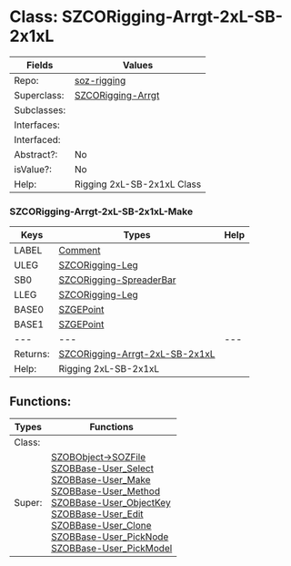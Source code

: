 
# Class:	SZCORigging-Arrgt-2xL-SB-2x1xL

| Fields | Values |
| --------- | --------- |
| Repo: | [soz-rigging](/repos/soz-rigging.html) |
| Superclass: | [SZCORigging-Arrgt](SZCORigging-Arrgt.html) |
| Subclasses: |  |
| Interfaces: |  |
| Interfaced: |  |
| Abstract?: | No |
| isValue?: | No |
| Help: | Rigging 2xL-SB-2x1xL Class |

### SZCORigging-Arrgt-2xL-SB-2x1xL-Make

| Keys | Types | Help |
| --------- | --------- | --------- |
| LABEL | [Comment](Comment.html) |  |
| ULEG | [SZCORigging-Leg](SZCORigging-Leg.html) |  |
| SB0 | [SZCORigging-SpreaderBar](SZCORigging-SpreaderBar.html) |  |
| LLEG | [SZCORigging-Leg](SZCORigging-Leg.html) |  |
| BASE0 | [SZGEPoint](SZGEPoint.html) |  |
| BASE1 | [SZGEPoint](SZGEPoint.html) |  |
| --- | --- | --- |
| Returns: | [SZCORigging-Arrgt-2xL-SB-2x1xL](SZCORigging-Arrgt-2xL-SB-2x1xL.html) |
| Help: | Rigging 2xL-SB-2x1xL |


## Functions:

| Types | Functions |
| --------- | --------- |
| Class: |  |
| Super: | [SZOBObject->SOZFile](SZOBObject.html) <br> [SZOBBase-User_Select](SZOBBase.html) <br> [SZOBBase-User_Make](SZOBBase.html) <br> [SZOBBase-User_Method](SZOBBase.html) <br> [SZOBBase-User_ObjectKey](SZOBBase.html) <br> [SZOBBase-User_Edit](SZOBBase.html) <br> [SZOBBase-User_Clone](SZOBBase.html) <br> [SZOBBase-User_PickNode](SZOBBase.html) <br> [SZOBBase-User_PickModel](SZOBBase.html) |


